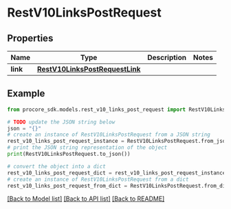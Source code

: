 # RestV10LinksPostRequest


## Properties

Name | Type | Description | Notes
------------ | ------------- | ------------- | -------------
**link** | [**RestV10LinksPostRequestLink**](RestV10LinksPostRequestLink.md) |  | 

## Example

```python
from procore_sdk.models.rest_v10_links_post_request import RestV10LinksPostRequest

# TODO update the JSON string below
json = "{}"
# create an instance of RestV10LinksPostRequest from a JSON string
rest_v10_links_post_request_instance = RestV10LinksPostRequest.from_json(json)
# print the JSON string representation of the object
print(RestV10LinksPostRequest.to_json())

# convert the object into a dict
rest_v10_links_post_request_dict = rest_v10_links_post_request_instance.to_dict()
# create an instance of RestV10LinksPostRequest from a dict
rest_v10_links_post_request_from_dict = RestV10LinksPostRequest.from_dict(rest_v10_links_post_request_dict)
```
[[Back to Model list]](../README.md#documentation-for-models) [[Back to API list]](../README.md#documentation-for-api-endpoints) [[Back to README]](../README.md)


